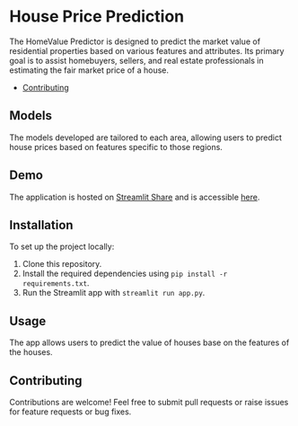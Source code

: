 <!-- Title -->
# House Price Prediction

<!-- Description -->
The HomeValue Predictor is designed to predict the market value of residential properties based on various features and attributes. Its primary goal is to assist homebuyers, sellers, and real estate professionals in estimating the fair market price of a house. 


- [Contributing](#contributing)



## Models

The models developed are tailored to each area, allowing users to predict house prices based on features specific to those regions.

## Demo

The application is hosted on [Streamlit Share](https://jameshousepricepredict.streamlit.app/) and is accessible [here](https://jameshousepricepredict.streamlit.app/).

## Installation

To set up the project locally:

1. Clone this repository.
2. Install the required dependencies using `pip install -r requirements.txt`.
3. Run the Streamlit app with `streamlit run app.py`.

## Usage

The app allows users to predict the value of houses base on the features of the houses.

## Contributing

Contributions are welcome! Feel free to submit pull requests or raise issues for feature requests or bug fixes.
